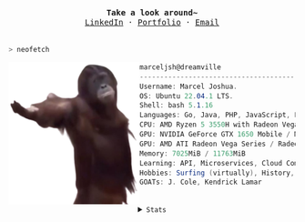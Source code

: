 <div align="center">
  <samp>
		<strong>Take a look around~</strong>
		<br />
		<a href="https://www.linkedin.com/in/marceljsh">LinkedIn</a>
		·
		<a href="https://marjos.vercel.app">Portfolio</a>
		·
		<a href="mailto:marceljoshua69@gmail.com">Email</a>
	</samp>
</div>

<br />

```zsh
> neofetch
```

<img
  align="left"
  height="250px"
  width="230px"
  src="monke-no-bg.png"
/>

```csharp
marceljsh@dreamville
---------------------------------------------------
Username: Marcel Joshua.
OS: Ubuntu 22.04.1 LTS.
Shell: bash 5.1.16
Languages: Go, Java, PHP, JavaScript, Python.
CPU: AMD Ryzen 5 3550H with Radeon Vega Mobile Gfx (8) @ 2.100GHz.
GPU: NVIDIA GeForce GTX 1650 Mobile / Max-Q.
GPU: AMD ATI Radeon Vega Series / Radeon Vega Mobile Series.
Memory: 7025MiB / 11763MiB
Learning: API, Microservices, Cloud Computing.
Hobbies: Surfing (virtually), History, Music, and Gaming.
GOATs: J. Cole, Kendrick Lamar
```

<br />

<div align="center">
	<details>
		<summary><small><samp>Stats</samp></small></summary>
		<picture>
			<source
		    	srcset="https://github-readme-stats.vercel.app/api?username=marceljsh&show_icons=true&theme=tokyonight&border_color=30363d&hide_rank=true&"
		    	media="(prefers-color-scheme: dark)"
			/>
			<source
		    	srcset="https://github-readme-stats.vercel.app/api?username=marceljsh&show_icons=true&border_color=30363d&hide_rank=true&card_width=500"
		    	media="(prefers-color-scheme: light), (prefers-color-scheme: no-preference)"
			/>
			<img height="190" align="center" src="https://github-readme-stats.vercel.app/api?username=marceljsh&show_icons=true&border_color=30363d&rank_icon=github" />
		</picture>
		<picture>
			<source
				srcset="https://github-readme-stats.vercel.app/api/top-langs/?username=marceljsh&layout=compact&langs_count=8&theme=tokyonight&border_color=30363d&card_width=490"
		    	media="(prefers-color-scheme: dark)"
			/>
			<source
		    	srcset="https://github-readme-stats.vercel.app/api/top-langs/?username=marceljsh&layout=compact&langs_count=8&border_color=30363d&card_width=480"
		    	media="(prefers-color-scheme: light), (prefers-color-scheme: no-preference)"
			/>
			<img height="250" width="500" align="center" src="https://github-readme-stats.vercel.app/api/top-langs/?username=marceljsh&layout=compact&langs_count=&border_color=30363d" />
		</picture>
	</details>
</div
